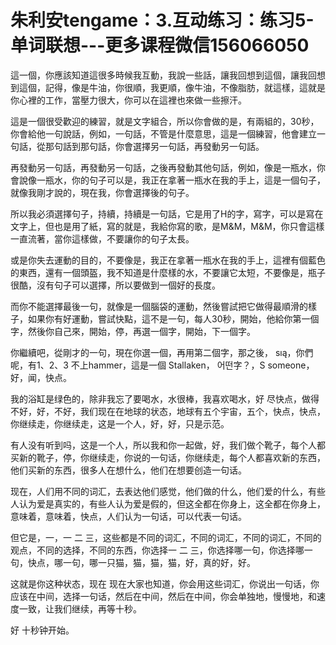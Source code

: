 # 朱利安tengame：3.互动练习：练习5-单词联想---更多课程微信156066050

這一個，你應該知道這很多時候我互動，我說一些話，讓我回想到這個，讓我回想到這個，記得，像是牛油，你很順，我更順，像牛油，不像脂肪，就這樣，這就是你心裡的工作，當壓力很大，你可以在這裡也來做一些擦汗。

這是一個很受歡迎的練習，就是文字組合，所以你會做的是，有兩組的，30秒，你會給他一句說話，例如，一句話，不管是什麼意思，這是一個練習，他會建立一句話，從那句話到那句話，你會選擇另一句話，再發動另一句話。

再發動另一句話，再發動另一句話，之後再發動其他句話，例如，像是一瓶水，你會說像一瓶水，你的句子可以是，我正在拿著一瓶水在我的手上，這是一個句子，就像我剛才說的，現在我，你會選擇後的句子。

所以我必須選擇句子，持續，持續是一句話，它是用了H的字，寫字，可以是寫在文字上，但也是用了紙，寫的就是，我給你寫的歌，是M&M，M&M，你只會這樣一直流著，當你這樣做，不要讓你的句子太長。

或是你失去運動的目的，不要像是，我正在拿著一瓶水在我的手上，這裡有個藍色的東西，還有一個頭盔，我不知道是什麼樣的水，不要讓它太短，不要像是，瓶子很酷，沒有句子可以選擇，所以要做到一個好的長度。

而你不能選擇最後一句，就像是一個腦袋的運動，然後嘗試把它做得最順滑的樣子，如果你有好運動，嘗試快點，這不是一句，每人30秒，開始，他給你第一個字，然後你自己來，開始，停，再選一個字，開始，下一個字。

你繼續吧，從剛才的一句，現在你選一個，再用第二個字，那之後， sıą，你們呢，有1、2、3 不上hammer，這是一個 Stallaken， 어떤字？，S someone，好，闻，快点。

我的浴缸是绿色的，除非我忘了要喝水，水很棒，我喜欢喝水，好 尽快点，做得不好，好，不好，我们现在在地球的状态，地球有五个宇宙，五个，快点，快点，你继续走，你继续走，这是一个人，好，好，只是示范。

有人没有听到吗，这是一个人，所以我和你一起做，好，我们做个靴子，每个人都买新的靴子，停，你继续走，你说的一句话，你继续走，每个人都喜欢新的东西，他们买新的东西，很多人在想什么，他们在想要创造一句话。

现在，人们用不同的词汇，去表达他们感觉，他们做的什么，他们爱的什么，有些人认为爱是真实的，有些人认为爱是假的，但这全都在你身上，这全都在你身上，意味着，意味着，快点，人们认为一句话，可以代表一句话。

但它是，一，一 二 三，这些都是不同的词汇，不同的词汇，不同的词汇，不同的观点，不同的选择，不同的东西，你选择一 二 三，你选择哪一句，你选择哪一句，快点，哪一句，哪一只猫，猫，猫，猫，好，真的好，好。

这就是你这种状态，现在 现在大家也知道，你会用这些词汇，你说出一句话，你应该在中间，选择一句话，然后在中间，然后在中间，你会单独地，慢慢地，和速度一致，让我们继续，再等十秒。

好 十秒钟开始。